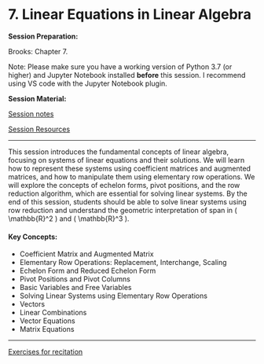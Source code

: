 # 7. Linear Equations in Linear Algebra

**Session Preparation:**

Brooks: Chapter 7.

Note: Please make sure you have a working version of Python 3.7 (or higher) and Jupyter Notebook installed **before** this session. I recommend using VS code with the Jupyter Notebook plugin.

**Session Material:**

[Session notes]()

[Session Resources](https://viaucdk-my.sharepoint.com/:f:/g/personal/rib_viauc_dk/Eg__7CNZHU5GnvVSwtsKTGQBykXb7nnGszwkBzJSdf6-WA?e=LwyzQm)

--------------------------

This session introduces the fundamental concepts of linear algebra, focusing on systems of linear equations and their solutions. We will learn how to represent these systems using coefficient matrices and augmented matrices, and how to manipulate them using elementary row operations. We will explore the concepts of echelon forms, pivot positions, and the row reduction algorithm, which are essential for solving linear systems. By the end of this session, students should be able to solve linear systems using row reduction and understand the geometric interpretation of span in \( \mathbb{R}^2 \) and \( \mathbb{R}^3 \).

#### Key Concepts:
- Coefficient Matrix and Augmented Matrix
- Elementary Row Operations: Replacement, Interchange, Scaling
- Echelon Form and Reduced Echelon Form
- Pivot Positions and Pivot Columns
- Basic Variables and Free Variables
- Solving Linear Systems using Elementary Row Operations
- Vectors
- Linear Combinations
- Vector Equations
- Matrix Equations

--------------------------

[Exercises for recitation]()